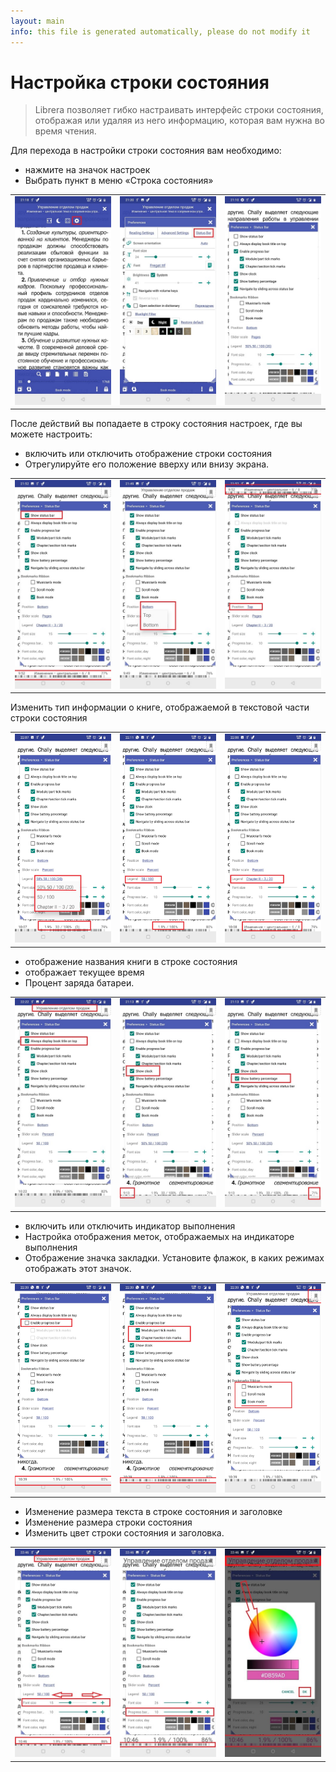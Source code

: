 ```yaml
---
layout: main
info: this file is generated automatically, please do not modify it
---
```


# Настройка строки состояния

> Librera позволяет гибко настраивать интерфейс строки состояния, отображая или удаляя из него информацию, которая вам нужна во время чтения.

Для перехода в настройки строки состояния вам необходимо:
* нажмите на значок настроек
* Выбрать пункт в меню «Строка состояния»

||||
|-|-|-|
|![](1.jpg)|![](2.jpg)|![](3.jpg)|

После действий вы попадаете в строку состояния настроек, где вы можете настроить:
* включить или отключить отображение строки состояния
* Отрегулируйте его положение вверху или внизу экрана.

||||
|-|-|-|
|![](20.jpg)|![](22.jpg)|![](21.jpg)|


Изменить тип информации о книге, отображаемой в текстовой части строки состояния

||||
|-|-|-|
|![](30.jpg)|![](31.jpg)|![](32.jpg)|

* отображение названия книги в строке состояния
* отображает текущее время
* Процент заряда батареи.

||||
|-|-|-|
|![](40.jpg)|![](41.jpg)|![](42.jpg)|


* включить или отключить индикатор выполнения
* Настройка отображения меток, отображаемых на индикаторе выполнения
* Отображение значка закладки. Установите флажок, в каких режимах отображать этот значок.

||||
|-|-|-|
|![](50.jpg)|![](51.jpg)|![](52.jpg)|

* Изменение размера текста в строке состояния и заголовке
* Изменение размера строки состояния
* Изменить цвет строки состояния и заголовка.

||||
|-|-|-|
|![](60.jpg)|![](61.jpg)|![](622.jpg)|
